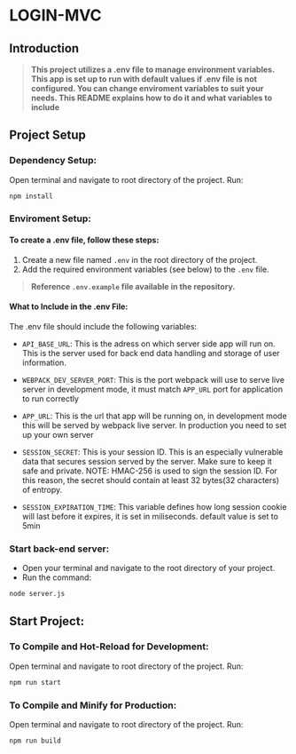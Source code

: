 # LOGIN-MVC

## Introduction
 > **This project utilizes a .env file to manage environment variables. This app is set up to run with default values if .env file is not configured. You can change enviroment variables to suit your needs. This README explains how to do it and what variables to include**

## Project Setup

### Dependency Setup:

Open terminal and navigate to root directory of the project. Run:
```sh
npm install
```

### Enviroment Setup:   
#### To create a .env file, follow these steps:
1. Create a new file named `.env` in the root directory of the project.
2. Add the required environment variables (see below) to the `.env` file.

> **Reference `.env.example` file available in the repository.**

#### What to Include in the .env File:
The .env file should include the following variables:

- `API_BASE_URL`: This is the adress on which server side app will run on. This is the server used for back end data handling and storage of user information.

- `WEBPACK_DEV_SERVER_PORT`: This is the port webpack will use to serve live server in development mode, it must match `APP_URL` port for application to run correctly

- `APP_URL`: This is the url that app will be running on, in development mode this will be served by webpack live server. In production you need to set up your own server

- `SESSION_SECRET`: This is your session ID. This is an especially vulnerable data that secures session served by the server. Make sure to keep it safe and private. NOTE: HMAC-256 is used to sign the session ID. For this reason, the secret should contain at least 32 bytes(32 characters) of entropy.

- `SESSION_EXPIRATION_TIME`: This variable defines how long session cookie will last before it expires, it is set in miliseconds. default value is set to 5min

### Start back-end server:

- Open your terminal and navigate to the root directory of your project.
- Run the command: 

```sh
node server.js
```

## Start Project:

### To Compile and Hot-Reload for Development:

Open terminal and navigate to root directory of the project. Run:

```sh
npm run start
```

### To Compile and Minify for Production:

Open terminal and navigate to root directory of the project. Run:

```sh
npm run build
```
